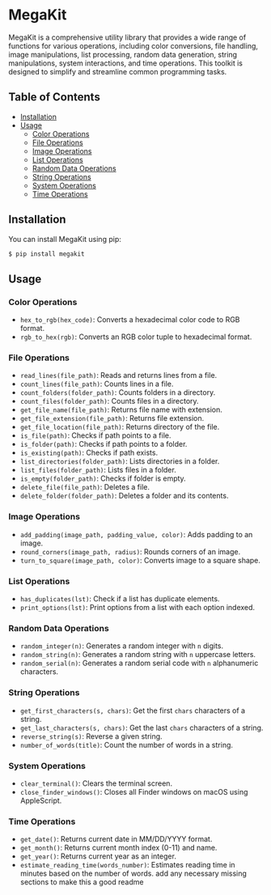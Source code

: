 # MegaKit

MegaKit is a comprehensive utility library that provides a wide range of functions for various operations, including color conversions, file handling, image manipulations, list processing, random data generation, string manipulations, system interactions, and time operations. This toolkit is designed to simplify and streamline common programming tasks.

## Table of Contents

- [Installation](#installation)
- [Usage](#usage)
    - [Color Operations](#color-operations)
    - [File Operations](#file-operations)
    - [Image Operations](#image-operations)
    - [List Operations](#list-operations)
    - [Random Data Operations](#random-data-operations)
    - [String Operations](#string-operations)
    - [System Operations](#system-operations)
    - [Time Operations](#time-operations)

## Installation

You can install MegaKit using pip:

```bash
$ pip install megakit
```

## Usage

### Color Operations

- `hex_to_rgb(hex_code)`: Converts a hexadecimal color code to RGB format.
- `rgb_to_hex(rgb)`: Converts an RGB color tuple to hexadecimal format.

### File Operations

- `read_lines(file_path)`: Reads and returns lines from a file.
- `count_lines(file_path)`: Counts lines in a file.
- `count_folders(folder_path)`: Counts folders in a directory.
- `count_files(folder_path)`: Counts files in a directory.
- `get_file_name(file_path)`: Returns file name with extension.
- `get_file_extension(file_path)`: Returns file extension.
- `get_file_location(file_path)`: Returns directory of the file.
- `is_file(path)`: Checks if path points to a file.
- `is_folder(path)`: Checks if path points to a folder.
- `is_existing(path)`: Checks if path exists.
- `list_directories(folder_path)`: Lists directories in a folder.
- `list_files(folder_path)`: Lists files in a folder.
- `is_empty(folder_path)`: Checks if folder is empty.
- `delete_file(file_path)`: Deletes a file.
- `delete_folder(folder_path)`: Deletes a folder and its contents.

### Image Operations

- `add_padding(image_path, padding_value, color)`: Adds padding to an image.
- `round_corners(image_path, radius)`: Rounds corners of an image.
- `turn_to_square(image_path, color)`: Converts image to a square shape.

### List Operations

- `has_duplicates(lst)`: Check if a list has duplicate elements.
- `print_options(lst)`: Print options from a list with each option indexed.

### Random Data Operations

- `random_integer(n)`: Generates a random integer with `n` digits.
- `random_string(n)`: Generates a random string with `n` uppercase letters.
- `random_serial(n)`: Generates a random serial code with `n` alphanumeric characters.

### String Operations

- `get_first_characters(s, chars)`: Get the first `chars` characters of a string.
- `get_last_characters(s, chars)`: Get the last `chars` characters of a string.
- `reverse_string(s)`: Reverse a given string.
- `number_of_words(title)`: Count the number of words in a string.

### System Operations

- `clear_terminal()`: Clears the terminal screen.
- `close_finder_windows()`: Closes all Finder windows on macOS using AppleScript.

### Time Operations

- `get_date()`: Returns current date in MM/DD/YYYY format.
- `get_month()`: Returns current month index (0-11) and name.
- `get_year()`: Returns current year as an integer.
- `estimate_reading_time(words_number)`: Estimates reading time in minutes based on the number of words.
  add any necessary missing sections to make this a good readme